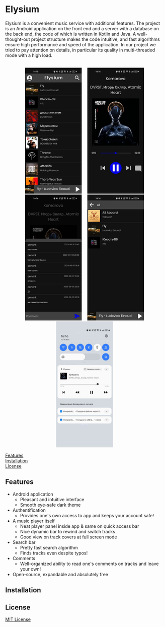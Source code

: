 # Elysium 

Elysium is a convenient music service with additional features.
The project is an Android application on the front end and a server with
a database on the back end, the code of which is written in Kotlin and Java.
A well-thought-out project structure makes the code intuitive, 
and fast algorithms ensure high performance and speed of the application. 
In our project we tried to pay attention on details, in particular its quality 
in multi-threaded mode with a high load.<br/><br/>

<p align="middle">
  <img src="https://github.com/ElysiumHSE/Elysium/blob/release/Screenshots/mainPage.jpg" height="400" hspace="7" />
  <img src="https://github.com/ElysiumHSE/Elysium/blob/release/Screenshots/fullTrack.jpg" height="400" hspace="7" />
  <img src="https://github.com/ElysiumHSE/Elysium/blob/release/Screenshots/comments.jpg" height="400" hspace="7" /> 
  <img src="https://github.com/ElysiumHSE/Elysium/blob/release/Screenshots/search.jpg" height="400" hspace="7" />
  <img src="https://github.com/ElysiumHSE/Elysium/blob/release/Screenshots/quickAccessBar.jpg" height="400" hspace="7" />
</p>

[Features](#Features)<br/>
[Installation](#Installation)<br/>
[License](#License)<br/>

## Features
* Android application
   * Pleasant and intuitive interface
   * Smooth eye-safe dark theme
* Authentification
   * Provides one's own access to app and keeps your account safe!
* A music player itself
   * Neat player panel inside app & same on quick access bar
   * Nice dynamic bar to rewind and switch tracks
   * Good view on track covers at full screen mode
* Search bar
   * Pretty fast search algorithm
   * Finds tracks even despite typos!
* Comments
   * Well-organized ability to read one's comments on tracks and leave your own!
* Open-source, expandable and absolutely free

## Installation

## License
[MIT License](https://github.com/ElysiumHSE/Elysium/blob/master/LICENSE)